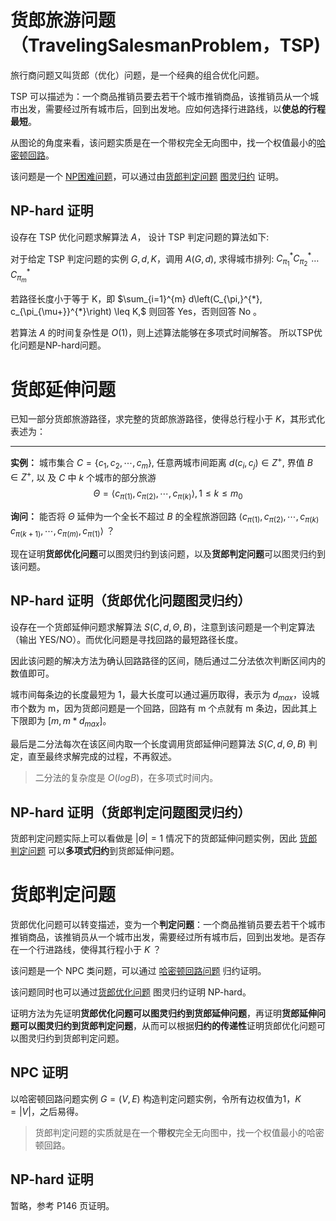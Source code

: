 # 货郎旅游问题（TravelingSalesmanProblem，TSP) 

旅行商问题又叫货郎（优化）问题，是一个经典的组合优化问题。

TSP 可以描述为：一个商品推销员要去若干个城市推销商品，该推销员从一个城市出发，需要经过所有城市后，回到出发地。应如何选择行进路线，以**使总的行程最短**。

从图论的角度来看，该问题实质是在一个带权完全无向图中，找一个权值最小的[哈密顿回路](../GraphTheory/2.html)。

该问题是一个 [NP困难问题](../turing/4.html)，可以通过由[货郎判定问题](#货郎判定问题) [图灵归约](../turing/5.html) 证明。

## NP-hard 证明

设存在 TSP 优化问题求解算法 $A$， 设计 TSP 判定问题的算法如下:

对于给定 TSP 判定问题的实例 $G,d,K$，调用 $A(G, d),$ 求得城市排列:
$C_{\pi_{1}}^{*} C_{\pi_{2}}^{*} \ldots C_{\pi_{m}}^{*}$

若路径长度小于等于 K，即 $\sum_{i=1}^{m} d\left(C_{\pi,}^{*}, c_{\pi_{\mu+}}^{*}\right) \leq K,$ 则回答 Yes，否则回答 $\mathrm{No}$ 。

若算法 $A$ 的时间复杂性是 $O(1)$，则上述算法能够在多项式时间解答。 所以TSP优化问题是NP-hard问题。



# 货郎延伸问题

已知一部分货郎旅游路径，求完整的货郎旅游路径，使得总行程小于 $K$，其形式化表述为：

---
**实例：** 城市集合 $C=\left\{c_{1}, c_{2}, \cdots, c_{m}\right\},$ 任意两城市间距离 $d\left(c_{i}, c_{j}\right) \in Z^{+},$ 界值 $B \in Z^{+},$ 以
及 $C$ 中 $k$ 个城市的部分旅游 
$$\Theta=\left\langle c_{\pi(1)}, c_{\pi(2)}, \cdots, c_{\pi(k)}\right\rangle,  1 \leqslant k \leqslant m_{0}$$

**询问：** 能否将 $\Theta$ 延伸为一个全长不超过 $B$ 的全程旅游回路 $\left\langle c_{\pi(1)}, c_{\pi(2)}, \cdots, c_{\pi(k)}\right.$ $\left.c_{\pi(k+1)}, \cdots, c_{\pi(m)}, c_{\pi(1)}\right\rangle$ ？


现在证明**货郎优化问题**可以图灵归约到该问题，以及**货郎判定问题**可以图灵归约到该问题。

## NP-hard 证明（货郎优化问题图灵归约）

设存在一个货郎延伸问题求解算法 $S(C, d, \Theta, B)$，注意到该问题是一个判定算法（输出 YES/NO）。而优化问题是寻找回路的最短路径长度。

因此该问题的解决方法为确认回路路径的区间，随后通过二分法依次判断区间内的数值即可。

城市间每条边的长度最短为 1，最大长度可以通过遍历取得，表示为 $d_{max}$，设城市个数为 m，因为货郎问题是一个回路，回路有 m 个点就有 m 条边，因此其上下限即为 $[m, m*d_{max}]$。

最后是二分法每次在该区间内取一个长度调用货郎延伸问题算法 $S(C, d, \Theta, B)$ 判定，直至最终求解完成的过程，不再叙述。

> 二分法的复杂度是 $O(logB)$，在多项式时间内。

## NP-hard 证明（货郎判定问题图灵归约）


货郎判定问题实际上可以看做是 $|\Theta|=1$ 情况下的货郎延伸问题实例，因此 [货郎判定问题](#货郎判定问题) 可以**多项式归约**到货郎延伸问题。


# 货郎判定问题

货郎优化问题可以转变描述，变为一个**判定问题**：一个商品推销员要去若干个城市推销商品，该推销员从一个城市出发，需要经过所有城市后，回到出发地。是否存在一个行进路线，使得其行程小于 $K$ ？

该问题是一个 NPC 类问题，可以通过 [哈密顿回路问题](./hc.html) 归约证明。

该问题同时也可以通过[货郎优化问题](#货郎旅游问题travelingsalesmanproblemtsp) 图灵归约证明 NP-hard。

证明方法为先证明**货郎优化问题可以图灵归约到货郎延伸问题**，再证明**货郎延伸问题可以图灵归约到货郎判定问题**，从而可以根据**归约的传递性**证明货郎优化问题可以图灵归约到货郎判定问题。

## NPC 证明

以哈密顿回路问题实例 $G=(V,E)$ 构造判定问题实例，令所有边权值为1，$K=|V|$，之后易得。

> 货郎判定问题的实质就是在一个**带权**完全无向图中，找一个权值最小的哈密顿回路。

## NP-hard 证明

<!-- 货郎优化问题图灵归约到货郎延伸问题的证明上面已经给出，下面将**货郎延伸问题图灵归约到货郎判定问题**。

设有货郎判定问题的解答算法 $TD(C, d, K),$ 其中 $C$ 为城市集合，$d$ 为城市之间的距离函数; $K$ 为正整数界值。若存在货郎旅游，其长度不超过 $K$，则算法 $TD(C, d, K)$ 回答 “Yes"，否则回答“No”。
 -->

暂略，参考 P146 页证明。